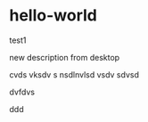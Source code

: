 # hello-world
test1

new description from desktop

cvds vksdv s
nsdlnvlsd
vsdv
sdvsd


dvfdvs


ddd

